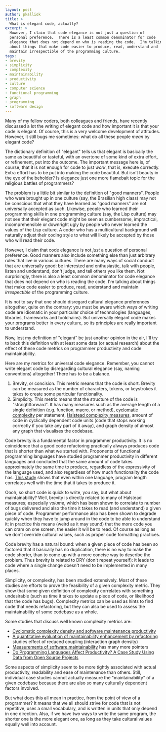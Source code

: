 ```yaml
---
layout: post
author: pkalliok
title: >
  What is elegant code, actually?
excerpt: >
  However, I claim that code elegance is not just a question of
  personal preference.  There is a least common denominator for code
  elegance that does not depend on who is reading the code.  I'm talking
  about things that make code easier to produce, read, understand and
  maintain irrespectible of the programming culture.
tags:
- brevity
- simplicity
- complexity
- maintainability
- productivity
- culture
- computer science
- functional programming
- graph
- programming
- software design
---
```


Many of my fellow coders, both colleagues and friends, have recently discussed a lot the writing of elegant code and how important it is that your code is elegant.  Of course, this is a very welcome development of attitudes.  However, it still bugs me sometimes: what do all these people _mean_ by elegant code?

The dictionary definition of "elegant" tells us that elegant is basically the same as beautiful or tasteful, with an overtone of some kind of extra effort, or refinement, put into the outcome.  The important message here is, of course, that it is not enough for code to just _work_, that is, execute correctly.  Extra effort has to be put into making the code beautiful.  But isn't beauty in the eye of the beholder?  Is elegance just one more flamebait topic for the religious battles of programmers?

The problem is a little bit similar to the definition of "good manners".  People who were brought up in one culture (say, the Brasilian high class) may not be conscious that what they have learned as "good manners" are not universally accepted as such.  Likewise, people who learned their programming skills in one programming culture (say, the Lisp culture) may not see that their elegant code might be seen as cumbersome, impractical, incomprehensible or downright ugly by people who never learned the values of the Lisp culture.  A coder who has a multicultural background will naturally adjust their coding style to what will likely be accepted by those who will read their code.

However, I claim that code elegance is not _just_ a question of personal preference.  Good manners also include something else than just arbitrary rules that live in various cultures.  There are many ways of social conduct that are universally good: be interested and enthusiastic, talk with people, listen and understand, don't judge, and tell others you like them.  Not surprisingly, there is also a least common denominator for code elegance that does not depend on who is reading the code.  I'm talking about things that make code easier to produce, read, understand and maintain _irrespectible_ of the programming culture.

It is not to say that one should disregard cultural elegance preferences altogether, quite on the contrary: you must be aware which ways of writing code are idiomatic in your particular choice of technologies (languages, libraries, frameworks and toolchains).  But universally elegant code makes your programs better in every culture, so its principles are really important to understand.

Now, lest my definition of "elegant" be just another opinion in the air, I'll try to back this definition with at least some data (or actual research) about the effect of these code metrics on programmer productivity and code maintainability.

Here are my metrics for universal code elegance.  Remember, you cannot write elegant code by disregarding cultural elegance (say, naming conventions) altogether!  There has to be a balance.

1. Brevity, or concision.  This metric means that the code is short.  Brevity can be measured as the number of characters, tokens, or keystrokes it takes to create some particular functionality.
2. Simplicity.  This metric means that the structure of the code is "straightforward".  It has many measures such as the average length of a single definition (e.g. function, macro, or method), [cyclomatic complexity](https://en.wikipedia.org/wiki/Cyclomatic_complexity) per statement, [Halstead complexity measures](https://en.wikipedia.org/wiki/Halstead_complexity_measures), amount of code in cyclically dependent code units (code that stops working correctly if you take any part of it away), and graph density of almost any graph that visualises the codebase.

Code brevity is a fundamental factor in programmer productivity.  It is no coincidence that a good code refactoring practically always produces code that is shorter than what we started with.  Proponents of functional programming languages have studied programmer productivity in different languages and concluded that the same amount of code takes approximately the same time to produce, regardless of the expressivity of the language used, and also regardless of how much functionality the code has.  [This study](http://page.mi.fu-berlin.de/~prechelt/Biblio/jccpprtTR.pdf) shows that even within one language, program length correlates well with the time that it takes to produce it.

Oooh, so short code is quick to write, you say, but what about maintainability?  Well, brevity is directly related to many of Halstead measures; especially _volume_, which has been shown to correlate to number of bugs delivered and also the time it takes to read (and understand) a given piece of code.  Programmer performance also has been shown to degrade quickly when they have to jump around in the code to be able to understand it; in practice this means (weird as it may sound) that the more code you can cram on one screen, the easier it will be to read.  Of course as long as we don't override cultural values, such as proper code formatting practices.

Code brevity has a natural bound: when a given piece of code has been so factored that it basically has no duplication, there is no way to make the code shorter, than to come up with a more concise way to describe the problem.  Thus brevity is related to DRY (don't repeat yourself): it leads to code where a single change doesn't need to be implemented in many places.

Simplicity, or complexity, has been studied extensively.  Most of these studies are efforts to prove the feasibility of a given complexity metric.  They show that some given definition of complexity correlates with something undesirable (such as time it takes to update a piece of code, or likelihood that the code has bugs).  Complexity metrics can be used as hints to find code that needs refactoring, but they can also be used to assess the maintainability of some codebase as a whole.

Some studies that discuss well known complexity metrics are:

 * [Cyclomatic complexity density and software maintenance productivity](http://dx.doi.org/10.1109/32.106988)
 * [A quantitative evaluation of maintainability enhancement by refactoring](http://dx.doi.org/10.1109/ICSM.2002.1167822) studies effect of reduced coupling (interaction graph density)
 * [Measurements of software maintainability](http://www.artes.uu.se/events/gsconf02/papers/Land_Maintainability.pdf) has many more pointers
 * [Do Programming Languages Affect Productivity? A Case Study Using Data from Open Source Projects](http://dx.doi.org/10.1109/FLOSS.2007.5)

Some aspects of simplicity seem to be more tightly associated with actual productivity, readability and ease of maintenance than others.  Still, individual case studies cannot actually measure the "maintainability" of a given codebase because there are also so many culturally dependent factors involved.

But what does this all mean in practice, from the point of view of a programmer?  It means that we all should strive for code that is not repetitive, uses a small vocabulary, and is written in units that only depend in one direction.  Also, if we have two ways to write the same program, the shorter one is the more elegant one, as long as they take cultural values equally well into account.

